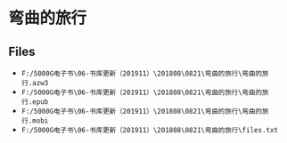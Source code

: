 # 弯曲的旅行

## Files

- `F:/5000G电子书\06-书库更新（201911）\201808\0821\弯曲的旅行\弯曲的旅行.azw3`
- `F:/5000G电子书\06-书库更新（201911）\201808\0821\弯曲的旅行\弯曲的旅行.epub`
- `F:/5000G电子书\06-书库更新（201911）\201808\0821\弯曲的旅行\弯曲的旅行.mobi`
- `F:/5000G电子书\06-书库更新（201911）\201808\0821\弯曲的旅行\files.txt`
